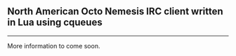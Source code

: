 ## North American Octo Nemesis IRC client written in Lua using cqueues
---
More information to come soon.
